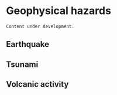 # Geophysical hazards

`Content under development.`

## Earthquake

## Tsunami

## Volcanic activity
